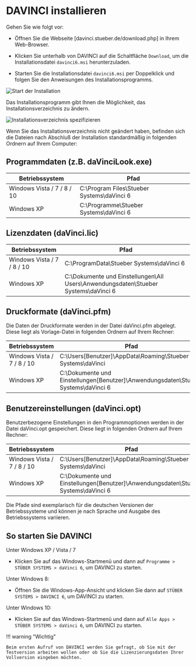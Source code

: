 # DAVINCI installieren

Gehen Sie wie folgt vor:

* Öffnen Sie die Webseite [davinci.stueber.de/download.php] in Ihrem Web-Browser.

* Klicken Sie unterhalb von DAVINCI auf die Schaltfläche `Download`, um die Installationsdatei `davinci6.msi` herunterzuladen.

* Starten Sie die Installationsdatei ``davinci6.msi`` per Doppelklick und folgen Sie den Anweisungen des Installationsprogramms.

![Start der Installation](/assets/images/DAV.setup01.png)

Das Installationsprogramm gibt Ihnen die Möglichkeit, das Installationsverzeichnis zu ändern. 

![Installationsverzeichnis spezifizieren](/assets/images/enter-folder.png)
  
Wenn Sie das Installationsverzeichnis nicht geändert haben, befinden sich die Dateien nach Abschluß der Installation standardmäßig in folgenden Ordnern auf Ihrem Computer:

## Programmdaten (z.B. daVinciLook.exe)

Betriebssystem             | Pfad
-------------------------- | -------------
Windows Vista / 7 / 8 / 10 | C:\Program Files\Stueber Systems\daVinci 6
Windows XP                 | C:\Programme\Stueber Systems\daVinci 6

## Lizenzdaten (daVinci.lic)

Betriebssystem             | Pfad
-------------------------- | -------------
Windows Vista / 7 / 8 / 10 | C:\ProgramData\Stueber Systems\daVinci 6
Windows XP                 | C:\Dokumente und Einstellungen\All Users\Anwendungsdaten\Stueber Systems\daVinci 6

## Druckformate (daVinci.pfm)

Die Daten der Druckformate werden in der Datei daVinci.pfm abgelegt. Diese liegt als Vorlage-Datei in folgenden Ordnern auf Ihrem Rechner:

Betriebssystem             | Pfad
-------------------------- | -------------
Windows Vista / 7 / 8 / 10 | C:\Users\[Benutzer]\AppData\Roaming\Stueber Systems\daVinci
Windows XP                 | C:\Dokumente und Einstellungen\[Benutzer]\Anwendungsdaten\Stueber Systems\daVinci 6

## Benutzereinstellungen (daVinci.opt)

Benutzerbezogene Einstellungen in den Programmoptionen werden in der Datei daVinci.opt gespeichert. Diese liegt in folgenden Ordnern auf Ihrem Rechner:

Betriebssystem             | Pfad
-------------------------- | -------------
Windows Vista / 7 / 8 / 10 | C:\Users\[Benutzer]\AppData\Roaming\Stueber Systems\daVinci
Windows XP                 | C:\Dokumente und Einstellungen\[Benutzer]\Anwendungsdaten\Stueber Systems\daVinci 6

Die Pfade sind exemplarisch für die deutschen Versionen der Betriebssysteme und können je nach Sprache und Ausgabe des Betriebssystems variieren.

## So starten Sie DAVINCI

Unter Windows XP / Vista / 7

* Klicken Sie auf das Windows-Startmenü und dann auf `Programme > STÜBER SYSTEMS > daVinci 6`, um DAVINCI zu starten.

Unter Windows 8:

* Öffnen Sie die Windows-App-Ansicht und klicken Sie dann auf `STÜBER SYSTEMS > DAVINCI 6`, um DAVINCI zu starten.

Unter Windows 10:

* Klicken Sie auf das Windows-Startmenü und dann auf `Alle Apps > STÜBER SYSTEMS > daVinci 6`, um DAVINCI zu starten.

!!! warning "Wichtig"

    Beim ersten Aufruf von DAVINCI werden Sie gefragt, ob Sie mit der Testversion arbeiten wollen oder ob Sie die Lizenzierungsdaten Ihrer Vollversion eingeben möchten.
